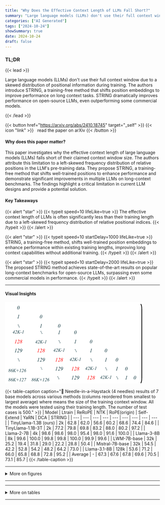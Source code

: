 ```yaml
---
title: "Why Does the Effective Context Length of LLMs Fall Short?"
summary: "Large language models (LLMs) don't use their full context window due to a skewed distribution of positional information during training.  The authors introduce STRING, a training-free method that shif....."
categories: ["AI Generated"]
tags: ["2024-10-24"]
showSummary: true
date: 2024-10-24
draft: false
---
```


### TL;DR


{{< lead >}}

Large language models (LLMs) don't use their full context window due to a skewed distribution of positional information during training.  The authors introduce STRING, a training-free method that shifts position embeddings to improve performance on long context tasks.  STRING dramatically improves performance on open-source LLMs, even outperforming some commercial models.

{{< /lead >}}


{{< button href="https://arxiv.org/abs/2410.18745" target="_self" >}}
{{< icon "link" >}} &nbsp; read the paper on arXiv
{{< /button >}}

#### Why does this paper matter?
This paper investigates why the effective context length of large language models (LLMs) falls short of their claimed context window size. The authors attribute this limitation to a left-skewed frequency distribution of relative positions in the LLM's pre-training data.  They propose STRING, a training-free method that shifts well-trained positions to enhance performance and demonstrate significant improvements in multiple LLMs on long-context benchmarks.  The findings highlight a critical limitation in current LLM designs and provide a potential solution.
#### Key Takeaways

{{< alert "star" >}}
{{< typeit speed=10 lifeLike=true >}} The effective context length of LLMs is often significantly less than their training length due to a left-skewed frequency distribution of relative positional indices. {{< /typeit >}}
{{< /alert >}}

{{< alert "star" >}}
{{< typeit speed=10 startDelay=1000 lifeLike=true >}} STRING, a training-free method, shifts well-trained position embeddings to enhance performance within existing training lengths, improving long context capabilities without additional training. {{< /typeit >}}
{{< /alert >}}

{{< alert "star" >}}
{{< typeit speed=10 startDelay=2000 lifeLike=true >}} The proposed STRING method achieves state-of-the-art results on popular long-context benchmarks for open-source LLMs, surpassing even some commercial models in performance. {{< /typeit >}}
{{< /alert >}}

------
#### Visual Insights

![](figures/figures_17_0.png "🔼 Analyzing effective context length of LLMs pretrained on SlimPajama with respect to training length, token consumption, and position frequency. In Figure 2b, we use the model effective length as the X-axis, and the Y-axis indicates the number of times the model was exposed to that specific position during training.")

{{< table-caption caption="🔽 Needle-in-a-Haystack (4 needles) results of 7 base models across various methods (columns reordered from smallest to largest average) where  means the size of the training context window. All the models were tested using their training length. The number of test cases is 500." >}}
| Model | Ltrain | ReRoPE | NTK | RoPE(origin) | Self-Extend | YaRN | DCA | STRING |
| --- | --- | --- | --- | --- | --- | --- | --- | --- |
| TinyLlama-1.3B (ours) | 2k | 62.8 | 62.0 | 56.6 | 60.2 | 68.6 | 74.4 | 84.6 |
| TinyLlama-1.1B-3T | 2k | 77.2 | 79.8 | 69.8 | 83.2 | 88.0 | 80.2 | 97.2 |
| Llama-2-7B | 4k | 98.6 | 98.6 | 98.0 | 95.4 | 98.0 | 91.6 | 100.0 |
| Llama-3-8B | 8k | 99.6 | 100.0 | 99.8 | 99.8 | 100.0 | 99.9 | 99.6 |
| LWM-7B-base | 32k | 25.2 | 19.4 | 31.8 | 29.0 | 22.2 | 28.8 | 50.4 |
| Mistral-7B-base | 32k | 54.5 | 42.2 | 52.8 | 54.2 | 48.2 | 64.2 | 73.0 |
| Llama-3.1-8B | 128k | 53.6 | 71.2 | 66.0 | 65.8 | 68.8 | 72.8 | 95.2 |
| Average | - | 67.3 | 67.6 | 67.8 | 69.6 | 70.5 | 73.1 | 85.7 |
{{< /table-caption >}}

------



<details>
<summary>More on figures
</summary>


![](figures/figures_17_1.png "🔼 Analyzing effective context length of LLMs pretrained on SlimPajama with respect to training length, token consumption, and position frequency. In Figure 2b, we use the model effective length as the X-axis, and the Y-axis indicates the number of times the model was exposed to that specific position during training.")

![](figures/figures_19_0.png "🔼 Analyzing effective context length of LLMs pretrained on SlimPajama with respect to training length, token consumption, and position frequency. In Figure 2b, we use the model effective length as the X-axis, and the Y-axis indicates the number of times the model was exposed to that specific position during training.")


</details>

------







------

<details>
<summary>More on tables
</summary>


{{< table-caption caption="🔽 Table 1: Needle-in-a-haystack (4 needles) results of 7 base models across various methods (columns reordered from smallest to largest average) where  Ltrain means the size of the training context window. All the models were tested using their training length. The number of test cases is 500." >}}
{{< /table-caption >}}

{{< table-caption caption="🔽 Table 3: Comparison of STRING with three leading commercial long-context models on InfiniteBench. Each model is evaluated using a maximum context length of 128K." >}}
{{< /table-caption >}}

{{< table-caption caption="🔽 Table 1: Needle-in-a-haystack (4 needles) results of 7 base models across various methods (columns reordered from smallest to largest average) where  Ltrain means the size of the training context window. All the models were tested using their training length. The number of test cases is 500." >}}
{{< /table-caption >}}

{{< table-caption caption="🔽 Table 1: Needle-in-a-haystack (4 needles) results of 7 base models across various methods (columns reordered from smallest to largest average) where  means the size of the training context window. All the models were tested using their training length. The number of test cases is 500." >}}
{{< /table-caption >}}

{{< table-caption caption="🔽 Table 1: Needle-in-a-haystack (4 needles) results of 7 base models across various methods (columns reordered from smallest to largest average) where  Ltrain means the size of the training context window. All the models were tested using their training length. The number of test cases is 500." >}}
{{< /table-caption >}}

{{< table-caption caption="🔽 Table 1: Needle-in-a-haystack (4 needles) results of 7 base models across various methods (columns reordered from smallest to largest average) where  Ltrain  means the size of the training context window. All the models were tested using their training length. The number of test cases is 500." >}}
{{< /table-caption >}}


</details>

------

